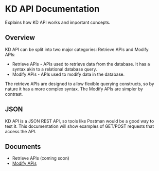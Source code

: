 # KD API Documentation

Explains how KD API works and important concepts.

## Overview

KD API can be split into two major categories: Retrieve APIs and Modify APIs:
* Retrieve APIs - APIs used to retrieve data from the database. It has a syntax akin to a relational database query.
* Modify APIs - APIs used to modify data in the database.

The retrieve APIs are designed to allow flexible querying constructs, so by nature it has a more complex syntax. The Modify APIs are simpler by contrast.

## JSON

KD API is a JSON REST API, so tools like Postman would be a good way to test it. This documentation will show examples of GET/POST requests that access the API.

## Documents

* Retrieve APIs (coming soon)
* [Modify APIs](modify/README.md)
